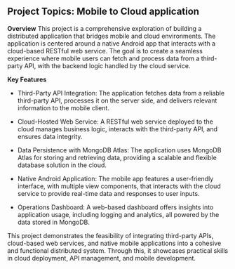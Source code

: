 ## Project Topics: Mobile to Cloud application

**Overview**
This project is a comprehensive exploration of building a distributed application that bridges mobile and cloud environments. The application is centered around a native Android app that interacts with a cloud-based RESTful web service. The goal is to create a seamless experience where mobile users can fetch and process data from a third-party API, with the backend logic handled by the cloud service.

**Key Features**
- Third-Party API Integration: The application fetches data from a reliable third-party API, processes it on the server side, and delivers relevant information to the mobile client.

- Cloud-Hosted Web Service: A RESTful web service deployed to the cloud manages business logic, interacts with the third-party API, and ensures data integrity.

- Data Persistence with MongoDB Atlas: The application uses MongoDB Atlas for storing and retrieving data, providing a scalable and flexible database solution in the cloud.

- Native Android Application: The mobile app features a user-friendly interface, with multiple view components, that interacts with the cloud service to provide real-time data and responses to user inputs.

- Operations Dashboard: A web-based dashboard offers insights into application usage, including logging and analytics, all powered by the data stored in MongoDB.

This project demonstrates the feasibility of integrating third-party APIs, cloud-based web services, and native mobile applications into a cohesive and functional distributed system. Through this, it showcases practical skills in cloud deployment, API management, and mobile development.
